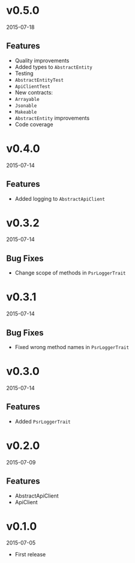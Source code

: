 # v0.5.0
2015-07-18

## Features
- Quality improvements
- Added types to `AbstractEntity`
- Testing
 - `AbstractEntityTest`
 - `ApiClientTest`
- New contracts:
 - `Arrayable`
 - `Jsonable`
 - `Makeable`
- `AbstractEntity` improvements
- Code coverage

# v0.4.0
2015-07-14

## Features
- Added logging to `AbstractApiClient`

# v0.3.2
2015-07-14

## Bug Fixes
- Change scope of methods in `PsrLoggerTrait`

# v0.3.1
2015-07-14

## Bug Fixes
- Fixed wrong method names in `PsrLoggerTrait`

# v0.3.0
2015-07-14

## Features
- Added `PsrLoggerTrait`

# v0.2.0
2015-07-09

## Features
- AbstractApiClient
- ApiClient

# v0.1.0
2015-07-05
- First release
